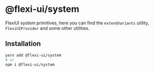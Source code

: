 # @flexi-ui/system

FlexiUI system primitives, here you can find the `extendVariants` utility, `FlexiUIProvider` and some other utilities.

## Installation

```sh
yarn add @flexi-ui/system
# or
npm i @flexi-ui/system
```
